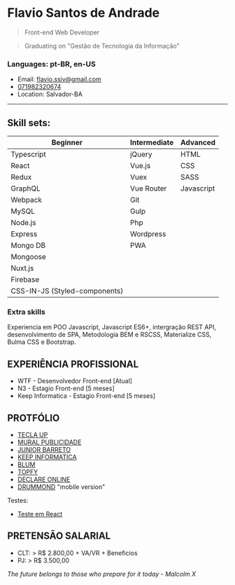 # Flavio Santos de Andrade

> Front-end Web Developer

> Graduating on "Gestão de Tecnologia da Informação"

### Languages: pt-BR, en-US

- Email: flavio.ssiv@gmail.com
- [071982320674](https://api.whatsapp.com/send?1=pt_BR&phone=5571982320674)
- Location: Salvador-BA

---

## Skill sets:

<!-- > Subtitle: B - Beginner, I - Intermediate and A - Advanced -->

| Beginner                      | Intermediate | Advanced   |
| ----------------------------- | ------------ | ---------- |
| Typescript                    | jQuery       | HTML       |
| React                         | Vue.js       | CSS        |
| Redux                         | Vuex         | SASS       |
| GraphQL                       | Vue Router   | Javascript |
| Webpack                       | Git          |            |
| MySQL                         | Gulp         |            |
| Node.js                       | Php          |            |
| Express                       | Wordpress    |            |
| Mongo DB                      | PWA          |            |
| Mongoose                      |              |            |
| Nuxt.js                       |              |            |
| Firebase                      |              |            |
| CSS-IN-JS (Styled-components) |              |            |

### Extra skills

Experiencia em POO Javascript, Javascript ES6+, intergração REST API, desenvolvimento de SPA, Metodologia BEM e RSCSS, Materialize CSS, Bulma CSS e Bootstrap.

## EXPERIÊNCIA PROFISSIONAL

- WTF - Desenvolvedor Front-end [Atual]
- N3 - Estagio Front-end [5 meses]
- Keep Informatica - Estagio Front-end [5 meses]

## PROTFÓLIO

- [TECLA UP](https://teclaup.com/)
- [MURAL PUBLICIDADE](http://www.muralpublicidade.com.br/v4/)
- [JUNIOR BARRETO](https://jrbarreto.com.br/)
- [KEEP INFORMATICA](http://www.keepinformatica.com.br/)
- [BLUM](http://www.blumdh.com.br/)
- [TOPFY](http://topfy.net.br/)
- [DECLARE ONLINE](http://declareonline.com.br)
- [DRUMMOND](http://drummondpar.com) "mobile version"

Testes:

- [Teste em React](https://fsassiv.github.io/fluent/)

## PRETENSÃO SALARIAL

- CLT: > R\$ 2.800,00 + VA/VR + Beneficios
- PJ: > R\$ 3.500,00

_The future belongs to those who prepare for it today - Malcolm X_
